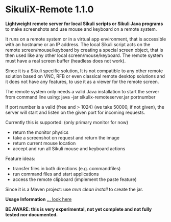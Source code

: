 SikuliX-Remote 1.1.0
==============

**Lightweight remote server for local Sikuli scripts or Sikuli Java programs**
<br />to make screenshots and use mouse and keyboard on a remote system.

It runs on a remote system or in a virtual app environment, that is accessible with an hostname or an IP address. The local Sikuli script acts on the remote screen/mouse/keyboard by creating a special screen object, that is then used like any other local screen/mouse/keyboard. The remote system must have a real screen buffer (headless does not work).

Since it is a Sikuli specific solution, It is not compatible to any other remote solution based on VNC, RFB or even classical remote desktop solutions and it does not have any features, to use it as a viewer for the remote screen.
 
The remote system only needs a valid Java installation to start the server from command line using:
java -jar sikulix-remoteserver.jar portnumber

If port number is a valid (free and > 1024) (we take 50000, if not given), the server will start and listen on the given port for incoming requests.

Currently this is supported: (only primary monitor for now)
- return the monitor physics
- take a screenshot on request and return the image
- return current mouse location
- accept and run all Sikuli mouse and keyboard actions

Feature ideas:
- transfer files in both directions (e.g. commandfiles)
- run command files and start applications
- access the remote clipboard (implement the paste feature)

Since it is a Maven project: use *mvn clean install* to create the jar.

**Usage Information** [... look here](https://github.com/RaiMan/SikuliX-Remote/wiki/Sikuli-Remote:-how-to-use-it)

**BE AWARE: this is very experimental, not yet complete and not fully tested nor documented.**
